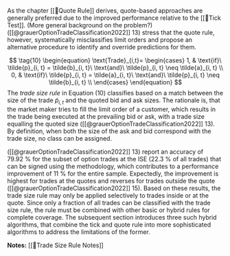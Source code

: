 
As the chapter [[🔢Quote Rule]] derives, quote-based approaches are generally preferred due to the improved performance relative to the [[🔢Tick Test]]. (More general background on the problem?) ([[@grauerOptionTradeClassification2022]] 13) stress that the quote rule, however, systematically misclassifies limit orders and propose an alternative procedure to identify and override predictions for them.

$$
\tag{10}
  \begin{equation}
    \text{Trade}_{i,t}=
    \begin{cases}
      1, & \text{if}\ \tilde{p}_{i, t} = \tilde{b}_{i, t}\ \text{and}\ \tilde{p}_{i, t} \neq \tilde{a}_{i, t} \\
      0, & \text{if}\ \tilde{p}_{i, t} = \tilde{a}_{i, t}\ \text{and}\ \tilde{p}_{i, t} \neq \tilde{b}_{i, t}  \\
    \end{cases}
  \end{equation}
$$
The *trade size rule* in Equation $(10)$ classifies based on a match between the size of the trade $\tilde{p}_{i, t}$ and the quoted bid and ask sizes. The rationale is, that the market maker tries to fill the limit order of a customer, which results in the trade being executed at the prevailing bid or ask, with a trade size equalling the quoted size ([[@grauerOptionTradeClassification2022]] 13). By definition, when both the size of the ask and bid correspond with the trade size, no class can be assigned. 

([[@grauerOptionTradeClassification2022]] 13) report an accuracy of $79.92~\%$ for the subset of option trades at the ISE ($22.3~\%$ of all trades) that can be signed using the methodology, which contributes to a performance improvement of $11~\%$ for the entire sample. Expectedly, the improvement is highest for trades at the quotes and reverses for trades outside the quote ([[@grauerOptionTradeClassification2022]] 15). Based on these results, the trade size rule may only be applied selectively to trades inside or at the quote. Since only a fraction of all trades can be classified with the trade size rule, the rule must be combined with other basic or hybrid rules for complete coverage. The subsequent section introduces three such hybrid algorithms, that combine the tick and quote rule into more sophisticated algorithms to address the limitations of the former.

**Notes:**
[[🔢Trade Size Rule Notes]]